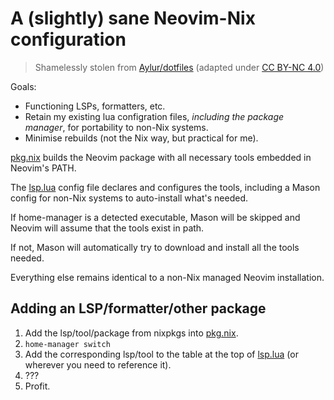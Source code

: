# A (slightly) sane Neovim-Nix configuration

> Shamelessly stolen from [Aylur/dotfiles](https://github.com/Aylur/dotfiles)
(adapted under [CC BY-NC 4.0](https://creativecommons.org/licenses/by-nc/4.0/))

Goals:
- Functioning LSPs, formatters, etc.
- Retain my existing lua configration files, *including the package manager*,
  for portability to non-Nix systems.
- Minimise rebuilds (not the Nix way, but practical for me).

[pkg.nix](./pkg.nix) builds the Neovim package with all necessary tools
embedded in Neovim's PATH.

The [lsp.lua](/dots/.config/nvim/lua/plugins/lsp.lua) config file declares and
configures the tools, including a Mason config for non-Nix systems to
auto-install what's needed.

If home-manager is a detected executable, Mason will be skipped and Neovim will
assume that the tools exist in path.

If not, Mason will automatically try to download and install all the tools
needed.

Everything else remains identical to a non-Nix managed Neovim installation.

## Adding an LSP/formatter/other package

1. Add the lsp/tool/package from nixpkgs into [pkg.nix](./pkg.nix).
2. `home-manager switch`
3. Add the corresponding lsp/tool to the table at the top of [lsp.lua](/dots/.config/nvim/lua/plugins/lsp.lua)
   (or wherever you need to reference it).
4. ???
5. Profit.
